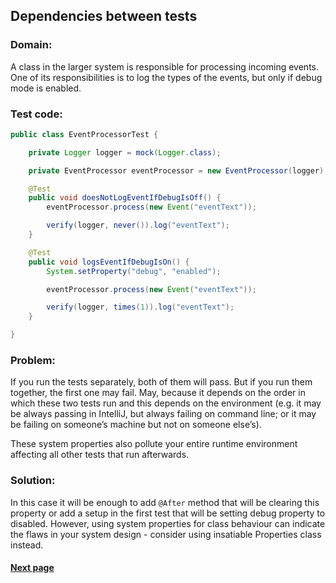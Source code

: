 ## Dependencies between tests


### Domain:

A class in the larger system is responsible for processing incoming events. One of its responsibilities is to log the types of the events, but only if debug mode is enabled.


### Test code:

```java
public class EventProcessorTest {

    private Logger logger = mock(Logger.class);

    private EventProcessor eventProcessor = new EventProcessor(logger);

    @Test
    public void doesNotLogEventIfDebugIsOff() {
        eventProcessor.process(new Event("eventText"));

        verify(logger, never()).log("eventText");
    }

    @Test
    public void logsEventIfDebugIsOn() {
        System.setProperty("debug", "enabled");

        eventProcessor.process(new Event("eventText"));

        verify(logger, times(1)).log("eventText");
    }

}
```


### Problem:

If you run the tests separately, both of them will pass. But if you run them together, the first one may fail. May, because it depends on the order in which these two tests run and this depends on the environment (e.g. it may be always passing in IntelliJ, but always failing on command line; or it may be failing on someone’s machine but not on someone else’s).

These system properties also pollute your entire runtime environment affecting all other tests that run afterwards.


### Solution:

In this case it will be enough to add `@After` method that will be clearing this property or add a setup in the first test that will be setting debug property to disabled. However, using system properties for class behaviour can indicate the flaws in your system design - consider using insatiable Properties class instead.


#### [Next page](https://github.com/Jarcionek/Bad-Practices-of-Testing/blob/master/src/java/presentation/_06_non_thread_safe_tests/description.md)
